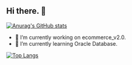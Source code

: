 ## Hi there. 👋
[![Anurag's GitHub stats](https://github-readme-stats.vercel.app/api?username=anastasimars&show_icons=true&theme=radical)](https://github.com/anuraghazra/github-readme-stats)

- 🔭 I’m currently working on ecommerce_v2.0.
- 🌱 I’m currently learning Oracle Database.

[![Top Langs](https://github-readme-stats.vercel.app/api/top-langs/?username=anastasimars&layout=compact)](https://github.com/anuraghazra/github-readme-stats)
